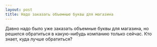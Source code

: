 ```yaml
---
layout: post 
title: Надо заказать объемные буквы для магазина 
--- 
```

Давно надо было уже заказать объемные буквы для магазина, но решился обратиться в какую-нибудь компанию только сейчас. Кто знает, куда лучше обратиться?